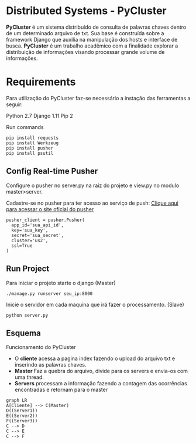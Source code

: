 # Distributed Systems - PyCluster


**PyCluster** é um sistema distribuído de consulta de palavras chaves dentro de um determinado arquivo de txt. Sua base é construída sobre a framework Django que auxilia na manipulação dos hosts e interface de busca. 
**PyCluster** é um trabalho acadêmico com a finalidade explorar a distribuição de informações visando processar grande volume de informações.


# Requirements

Para utilização do PyCluster faz-se necessário a instação das ferramentas a seguir:

Python 2.7
Django 1.11
Pip 2

Run commands

    pip install requests
    pip install Werkzeug
    pip install pusher
    pip install psutil

## Config Real-time Pusher

Configure o pusher no server.py na raiz do projeto e view.py no modulo master>server.

Cadastre-se no pusher para ter acesso ao serviço de push:
[Clique aqui para acessar o site oficial do pusher](https://pusher.com)

    pusher_client = pusher.Pusher(
	  app_id='sua_api_id',
	  key='sua_key',
	  secret='sua_secret',
	  cluster='us2',
	  ssl=True
	)


## Run Project

Para iniciar o projeto starte o django (Master)

    ./manage.py runserver seu_ip:8000

Inicie o servidor em cada maquina que irá fazer o processamento. (Slave)

    python server.py


## Esquema
Funcionamento do PyCluster

 - O **cliente** acessa a pagina index fazendo o upload do arquivo txt e inserindo as palavras chaves.
 - **Master** Faz a quebra do arquivo, divide para os servers e envia-os com uma thread.
 - **Servers** processam a informação fazendo a contagem das ocorrências encontradas e retornam para o master

```mermaid
graph LR
A[Cliente] --> C(Master)
D((Server1))
E((Server2))
F((Server3))
C --> D
C --> E
C --> F
```